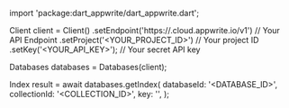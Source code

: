 import 'package:dart_appwrite/dart_appwrite.dart';

Client client = Client()
    .setEndpoint('https://<REGION>.cloud.appwrite.io/v1') // Your API Endpoint
    .setProject('<YOUR_PROJECT_ID>') // Your project ID
    .setKey('<YOUR_API_KEY>'); // Your secret API key

Databases databases = Databases(client);

Index result = await databases.getIndex(
    databaseId: '<DATABASE_ID>',
    collectionId: '<COLLECTION_ID>',
    key: '',
);
